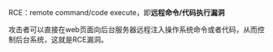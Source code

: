 RCE：remote command/code execute，即**远程命令/代码执行漏洞**

攻击者可以直接在web页面向后台服务器远程注入操作系统命令或者代码，从而控制后台系统，这就是RCE漏洞。